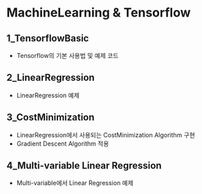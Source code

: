# MachineLearning & Tensorflow

## 1_TensorflowBasic

- Tensorflow의 기본 사용법 및 예제 코드

## 2_LinearRegression

- LinearRegression 예제

## 3_CostMinimization

- LinearRegression에서 사용되는 CostMinimization Algorithm 구현
- Gradient Descent Algorithm 적용

## 4_Multi-variable Linear Regression

- Multi-variable에서 Linear Regression 예제
